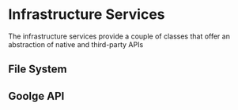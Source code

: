 # Infrastructure Services
The infrastructure services provide a couple of classes that offer an abstraction of native and
third-party APIs

## File System


## Goolge API

